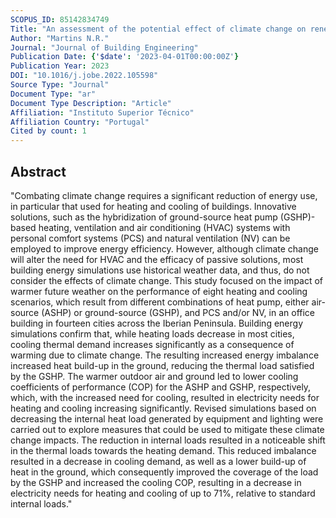 ```yaml
---
SCOPUS_ID: 85142834749
Title: "An assessment of the potential effect of climate change on renewable hybrid heating and cooling systems"
Author: "Martins N.R."
Journal: "Journal of Building Engineering"
Publication Date: {'$date': '2023-04-01T00:00:00Z'}
Publication Year: 2023
DOI: "10.1016/j.jobe.2022.105598"
Source Type: "Journal"
Document Type: "ar"
Document Type Description: "Article"
Affiliation: "Instituto Superior Técnico"
Affiliation Country: "Portugal"
Cited by count: 1
---
```


## Abstract
"Combating climate change requires a significant reduction of energy use, in particular that used for heating and cooling of buildings. Innovative solutions, such as the hybridization of ground-source heat pump (GSHP)-based heating, ventilation and air conditioning (HVAC) systems with personal comfort systems (PCS) and natural ventilation (NV) can be employed to improve energy efficiency. However, although climate change will alter the need for HVAC and the efficacy of passive solutions, most building energy simulations use historical weather data, and thus, do not consider the effects of climate change. This study focused on the impact of warmer future weather on the performance of eight heating and cooling scenarios, which result from different combinations of heat pump, either air-source (ASHP) or ground-source (GSHP), and PCS and/or NV, in an office building in fourteen cities across the Iberian Peninsula. Building energy simulations confirm that, while heating loads decrease in most cities, cooling thermal demand increases significantly as a consequence of warming due to climate change. The resulting increased energy imbalance increased heat build-up in the ground, reducing the thermal load satisfied by the GSHP. The warmer outdoor air and ground led to lower cooling coefficients of performance (COP) for the ASHP and GSHP, respectively, which, with the increased need for cooling, resulted in electricity needs for heating and cooling increasing significantly. Revised simulations based on decreasing the internal heat load generated by equipment and lighting were carried out to explore measures that could be used to mitigate these climate change impacts. The reduction in internal loads resulted in a noticeable shift in the thermal loads towards the heating demand. This reduced imbalance resulted in a decrease in cooling demand, as well as a lower build-up of heat in the ground, which consequently improved the coverage of the load by the GSHP and increased the cooling COP, resulting in a decrease in electricity needs for heating and cooling of up to 71%, relative to standard internal loads."
